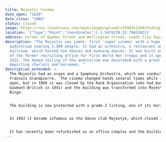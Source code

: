 ```yaml
---
title: Majestic Cinema
date_open: "1920"
date_close: "1969"
status: Closed
image: https://res.cloudinary.com/hpph/image/upload/v1596451160/hidinginplainsight/majesticcinema.svg
location: '{"type":"Point","coordinates":[-1.5476239,53.7965383]}'
address: Corner of Quebec Street and Wellington Street, Leeds City Square
description: "The Majestic was Leeds' first 'super cinema' with a huge
  auditorium seating 2,500 people. It had an orchestra, a restaurant and a
  ballroom, which hosted tea dances and evening dances. It was built on the site
  of the former recruiting office for First World War troops and it opened in
  1922. The domed ceiling of the auditorium was decorated with a great frieze
  depicting chariots and horsemen. "
description_extended: >-
  The Majestic had an organ and a Symphony Orchestra, which was conducted by
  Francois Grandpierre.  The cinema changed hands several times while it was
  open, but in 1969 it was closed by the Rank Organisation (who had bought
  Gaumont-British in 1941) and the building was transformed into Majestic
  Bingo. 


  The building is now protected with a grade 2 listing, one of its heritage features is the 'marmo' terracotta tiling of its facade which was made by Leeds Fireclay of Burmantofts. 


  In 1993 it became infamous as the dance club Majestyk, which closed in 2006. A fire broke out in 2014 which destroyed the roof and put the building beyond use for some time. 


  It has recently been refurbished as an office complex and the building will soon be home to Channel 4's Northern headquarters.
---
```

